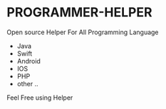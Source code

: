# PROGRAMMER-HELPER
Open source Helper For All Programming Language

- Java
- Swift
- Android 
- IOS
- PHP
- other .. 

Feel Free using Helper
